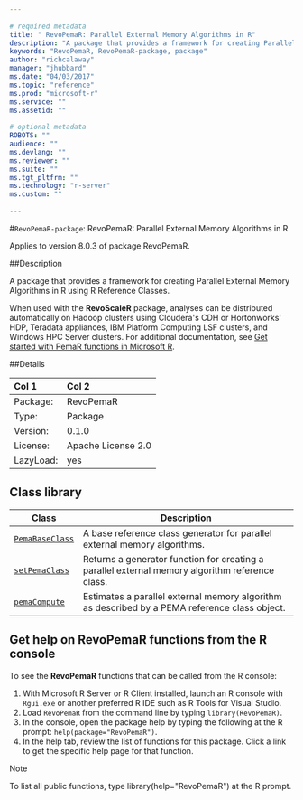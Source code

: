 ```yaml
--- 
 
# required metadata 
title: " RevoPemaR: Parallel External Memory Algorithms in R" 
description: "A package that provides a framework for creating Parallel External Memory Algorithms in R using R Reference Classes." 
keywords: "RevoPemaR, RevoPemaR-package, package" 
author: "richcalaway" 
manager: "jhubbard" 
ms.date: "04/03/2017" 
ms.topic: "reference" 
ms.prod: "microsoft-r" 
ms.service: "" 
ms.assetid: "" 
 
# optional metadata 
ROBOTS: "" 
audience: "" 
ms.devlang: "" 
ms.reviewer: "" 
ms.suite: "" 
ms.tgt_pltfrm: "" 
ms.technology: "r-server" 
ms.custom: "" 
 
--- 
```

 
 #`RevoPemaR-package`:  RevoPemaR: Parallel External Memory Algorithms in R 

 Applies to version 8.0.3 of package RevoPemaR.
 
 ##Description
 
A package that provides a framework for creating Parallel External Memory Algorithms in R using R Reference Classes.

When used with the **RevoScaleR** package, analyses can be distributed automatically on Hadoop clusters using Cloudera's CDH or Hortonworks' HDP, Teradata appliances, IBM Platform Computing LSF clusters, and Windows HPC Server clusters. For additional documentation, see [Get started with PemaR functions in Microsoft R](~/pemar-getting-started.md).

 
 ##Details
 
| Col  1 | Col  2 |
| :---| :--- |
|  Package:  |  RevoPemaR |
|  Type:  |  Package |
|  Version:  |  0.1.0 |
|  License:  |  Apache License 2.0 |
|  LazyLoad:  |  yes |

## Class library

|Class | Description |
|------|-------------|
|[`PemaBaseClass`](packagehelp/PemaBaseClass-class.md) |A base reference class generator for parallel external memory algorithms.|
|[`setPemaClass`](packagehelp/setPemaClass.md)|Returns a generator function for creating a parallel external memory algorithm reference class.|
|[`pemaCompute`](packagehelp/pemaCompute.md) |Estimates a parallel external memory algorithm as described by a PEMA reference class object. |

## Get help on RevoPemaR functions from the R console

To see the **RevoPemaR** functions that can be called from the R console:

1. With Microsoft R Server or R Client installed, launch an R console with `Rgui.exe` or another preferred R IDE such as R Tools for Visual Studio.
2. Load `RevoPemaR` from the command line by typing `library(RevoPemaR)`.
1. In the console, open the package help by typing the following at the R prompt: `help(package="RevoPemaR")`.
1. In the help tab, review the list of functions for this package. Click a link to get the specific help page for that function.
 
> [!NOTE]
> To list all public functions, type library(help="RevoPemaR") at the R prompt.
>
